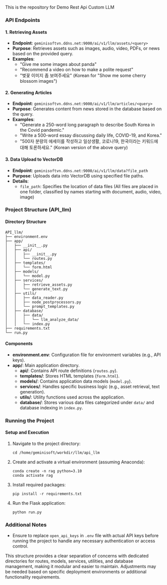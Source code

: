 This is the repository for Demo Rest Api Custom LLM

### API Endpoints

#### 1. Retrieving Assets
- **Endpoint**: `geminisoftvn.ddns.net:9000/ai/v1/llm/assets/<query>`
- **Purpose**: Retrieves assets such as images, audio, video, PDFs, or news based on the provided query.
- **Examples**:
  - "Give me some images about panda"
  - "Recommend a video on how to make a polite request"
  - "벚꽃 이미지 좀 보여주세요" (Korean for "Show me some cherry blossom images")

#### 2. Generating Articles
- **Endpoint**: `geminisoftvn.ddns.net:9000/ai/v1/llm/articles/<query>`
- **Purpose**: Generates content from news stored in the database based on the query.
- **Examples**:
  - "Generate a 250-word long paragraph to describe South Korea in the Covid pandemic."
  - "Write a 500-word essay discussing daily life, COVID-19, and Korea."
  - "500자 분량의 에세이를 작성하고 일상생활, 코로나19, 한국이라는 키워드에 대해 토론하세요." (Korean version of the above query)

#### 3. Data Upload to VectorDB
- **Endpoint**: `geminisoftvn.ddns.net:9000/ai/v1/llm/data?file_path`
- **Purpose**: Uploads data into VectorDB using specified file paths.
- **Details**:
  - `file_path`: Specifies the location of data files (All files are placed in one folder, classified by names starting with document, audio, video, image)
  

### Project Structure (API_llm)

#### Directory Structure
```
API_llm/
├── environment.env
├── app/
│   ├── __init__.py
│   ├── api/
│   │   ├── __init__.py
│   │   └── routes.py
│   ├── templates/
│   │   └── form.html
│   ├── models/
│   │   └── model.py
│   ├── services/
│   │   ├── retrieve_assets.py
│   │   └── generate_text.py
│   ├── utils/
│   │   ├── data_reader.py
│   │   ├── node_postprocessors.py
│   │   └── prompt_templates.py
│   ├── database/
│   │   ├── data/
│   │   │   └── llm_analyze_data/
│   │   └── index.py
├── requirements.txt
└── run.py
```

#### Components
- **environment.env**: Configuration file for environment variables (e.g., API keys).
- **app/**: Main application directory.
  - **api/**: Contains API route definitions (`routes.py`).
  - **templates/**: Stores HTML templates (`form.html`).
  - **models/**: Contains application data models (`model.py`).
  - **services/**: Handles specific business logic (e.g., asset retrieval, text generation).
  - **utils/**: Utility functions used across the application.
  - **database/**: Stores various data files categorized under `data/` and database indexing in `index.py`.

### Running the Project

#### Setup and Execution
1. Navigate to the project directory:
   ```
   cd /home/geminisoft/workdir/llm/api_llm
   ```

2. Create and activate a virtual environment (assuming Anaconda):
   ```
   conda create -n rag python=3.10
   conda activate rag
   ```

3. Install required packages:
   ```
   pip install -r requirements.txt
   ```

4. Run the Flask application:
   ```
   python run.py
   ```

### Additional Notes
- Ensure to replace `open_api_keys` in `.env` file with actual API keys before running the project to handle any necessary authentication or access control.

This structure provides a clear separation of concerns with dedicated directories for routes, models, services, utilities, and database management, making it modular and easier to maintain. Adjustments may be needed based on specific deployment environments or additional functionality requirements.
